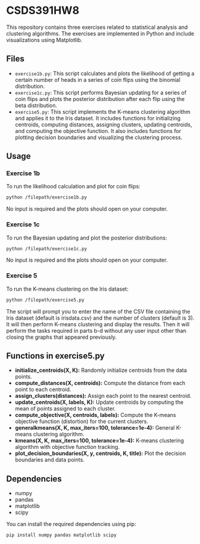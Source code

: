 # CSDS391HW8

This repository contains three exercises related to statistical analysis and clustering algorithms. The exercises are implemented in Python and include visualizations using Matplotlib.

## Files

- `exercise1b.py`: This script calculates and plots the likelihood of getting a certain number of heads in a series of coin flips using the binomial distribution.
- `exercise1c.py`: This script performs Bayesian updating for a series of coin flips and plots the posterior distribution after each flip using the beta distribution.
- `exercise5.py`: This script implements the K-means clustering algorithm and applies it to the Iris dataset. It includes functions for initializing centroids, computing distances, assigning clusters, updating centroids, and computing the objective function. It also includes functions for plotting decision boundaries and visualizing the clustering process.
## Usage
### Exercise 1b
To run the likelihood calculation and plot for coin flips:
```sh
python /filepath/exercise1b.py
```
No input is required and the plots should open on your computer.

### Exercise 1c
To run the Bayesian updating and plot the posterior distributions:
```sh
python /filepath/exercise1c.py
```
No input is required and the plots should open on your computer.

### Exercise 5
To run the K-means clustering on the Iris dataset:
```sh
python /filepath/exercise5.py
```
The script will prompt you to enter the name of the CSV file containing the Iris dataset (default is irisdata.csv) and the number of clusters (default is 3). It will then perform K-means clustering and display the results. Then it will perform the tasks required in parts b-d without any user input other than closing the graphs that appeared previously.

## Functions in exercise5.py
- **initialize_centroids(X, K):** Randomly initialize centroids from the data points.
- **compute_distances(X, centroids):** Compute the distance from each point to each centroid.
- **assign_clusters(distances):** Assign each point to the nearest centroid.
- **update_centroids(X, labels, K):** Update centroids by computing the mean of points assigned to each cluster.
- **compute_objective(X, centroids, labels):** Compute the K-means objective function (distortion) for the current clusters.
- **generalkmeans(X, K, max_iters=100, tolerance=1e-4):** General K-means clustering algorithm.
- **kmeans(X, K, max_iters=100, tolerance=1e-4):** K-means clustering algorithm with objective function tracking.
- **plot_decision_boundaries(X, y, centroids, K, title):** Plot the decision boundaries and data points.

## Dependencies

- numpy
- pandas
- matplotlib
- scipy

You can install the required dependencies using pip:
```sh
pip install numpy pandas matplotlib scipy
```